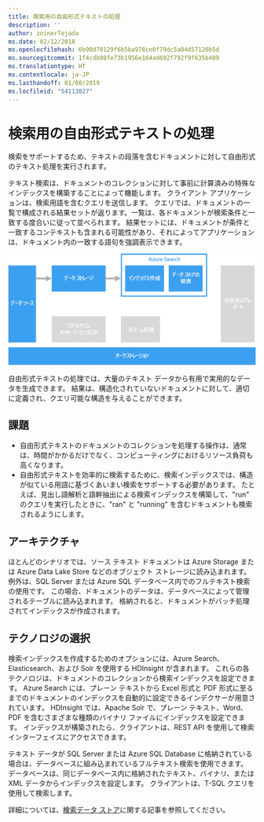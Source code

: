 ```yaml
---
title: 検索用の自由形式テキストの処理
description: ''
author: zoinerTejada
ms.date: 02/12/2018
ms.openlocfilehash: 6b90d70129f6b5ba978ce0f79dc5a04d57126b5d
ms.sourcegitcommit: 1f4cdb08fe73b1956e164ad692f792f9f635b409
ms.translationtype: HT
ms.contentlocale: ja-JP
ms.lasthandoff: 01/08/2019
ms.locfileid: "54113027"
---
```

# <a name="processing-free-form-text-for-search"></a>検索用の自由形式テキストの処理

検索をサポートするため、テキストの段落を含むドキュメントに対して自由形式のテキスト処理を実行されます。

テキスト検索は、ドキュメントのコレクションに対して事前に計算済みの特殊なインデックスを構築することによって機能します。 クライアント アプリケーションは、検索用語を含むクエリを送信します。 クエリでは、ドキュメントの一覧で構成される結果セットが返ります。一覧は、各ドキュメントが検索条件と一致する度合いに従って並べられます。 結果セットには、ドキュメントが条件と一致するコンテキストも含まれる可能性があり、それによってアプリケーションは、ドキュメント内の一致する語句を強調表示できます。

![検索パイプラインの図](./images/search-pipeline.png)

自由形式テキストの処理では、大量のテキスト データから有用で実用的なデータを生成できます。 結果は、構造化されていないドキュメントに対して、適切に定義され、クエリ可能な構造を与えることができます。

## <a name="challenges"></a>課題

- 自由形式テキストのドキュメントのコレクションを処理する操作は、通常は、時間がかかるだけでなく、コンピューティングにおけるリソース負荷も高くなります。
- 自由形式テキストを効率的に検索するために、検索インデックスでは、構造が似ている用語に基づくあいまい検索をサポートする必要があります。 たとえば、見出し語解析と語幹抽出による検索インデックスを構築して、"run" のクエリを実行したときに、"ran" と "running" を含むドキュメントも検索されるようにします。

## <a name="architecture"></a>アーキテクチャ

ほとんどのシナリオでは、ソース テキスト ドキュメントは Azure Storage または Azure Data Lake Store などのオブジェクト ストレージに読み込まれます。 例外は、SQL Server または Azure SQL データベース内でのフルテキスト検索の使用です。 この場合、ドキュメントのデータは、データベースによって管理されるテーブルに読み込まれます。 格納されると、ドキュメントがバッチ処理されてインデックスが作成されます。

## <a name="technology-choices"></a>テクノロジの選択

検索インデックスを作成するためのオプションには、Azure Search、Elasticsearch、および Solr を使用する HDInsight が含まれます。 これらの各テクノロジは、ドキュメントのコレクションから検索インデックスを設定できます。 Azure Search には、プレーン テキストから Excel 形式と PDF 形式に至るまでのドキュメントのインデックスを自動的に設定できるインデクサーが用意されています。 HDInsight では、Apache Solr で、プレーン テキスト、Word、PDF を含むさまざまな種類のバイナリ ファイルにインデックスを設定できます。 インデックスが構築されたら、クライアントは、REST API を使用して検索インターフェイスにアクセスできます。

テキスト データが SQL Server または Azure SQL Database に格納されている場合は、データベースに組み込まれているフルテキスト検索を使用できます。 データベースは、同じデータベース内に格納されたテキスト、バイナリ、または XML データからインデックスを設定します。 クライアントは、T-SQL クエリを使用して検索します。

詳細については、[検索データ ストア](../technology-choices/search-options.md)に関する記事を参照してください。
